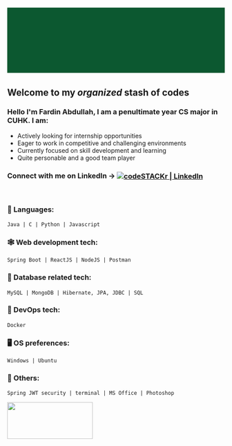 ![Alt Text](https://github.com/fabdullah230/fabdullah230/blob/main/intro%20gif.gif)





## Welcome to my _organized_ stash of codes

### Hello I'm Fardin Abdullah, I am a penultimate year CS major in CUHK. I am:

- Actively looking for internship opportunities
- Eager to  work in competitive and challenging environments
- Currently focused on skill development and learning
- Quite personable and a good team player





###  Connect with me on LinkedIn  ->  <a href="https://www.linkedin.com/in/fardin-abdullah-230"><img align="center" alt="codeSTACKr | LinkedIn" width="22px" src="https://image.flaticon.com/icons/png/512/174/174857.png" /></a>



<br />


### 📖 Languages:

```
Java | C | Python | Javascript
```

### 🕸 Web development tech:
```
Spring Boot | ReactJS | NodeJS | Postman
```
### 📂 Database related tech:

```
MySQL | MongoDB | Hibernate, JPA, JDBC | SQL 
```

### 🚢 DevOps tech:
```
Docker
```

### 🖥️ OS preferences:
```
Windows | Ubuntu 
```

### 📑 Others:
```
Spring JWT security | terminal | MS Office | Photoshop
```


<p>
        <img alt="" src="http://www.userinterfaceicons.com/80x80/minimize.png" 
            style="height: 85px; width: 198px" id="imgClickAndChange" onclick="changeImage()"  />
</p>

<script language="javascript">
    function changeImage() {

        if (document.getElementById("imgClickAndChange").src == "http://www.userinterfaceicons.com/80x80/minimize.png") 
        {
            document.getElementById("imgClickAndChange").src = "http://www.userinterfaceicons.com/80x80/maximize.png";
        }
        else 
        {
            document.getElementById("imgClickAndChange").src = "http://www.userinterfaceicons.com/80x80/minimize.png";
        }
    }
</script>




<!--
**fabdullah230/fabdullah230** is a ✨ _special_ ✨ repository because its `README.md` (this file) appears on your GitHub profile.

Here are some ideas to get you started:

- 🔭 I’m currently working on ...
- 🌱 I’m currently learning ...
- 👯 I’m looking to collaborate on ...
- 🤔 I’m looking for help with ...
- 💬 Ask me about ...
- 📫 How to reach me: ...
- 😄 Pronouns: ...
- ⚡ Fun fact: ...
-->

